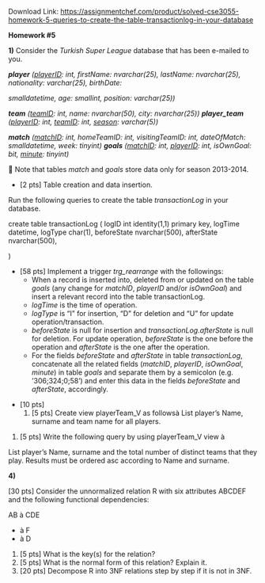 Download Link: https://assignmentchef.com/product/solved-cse3055-homework-5-queries-to-create-the-table-transactionlog-in-your-database
<br>



<strong> Homework #5 </strong>

<strong>1)</strong> Consider the <em>Turkish Super League</em> database that has been e-mailed to you.




<strong><em>player</em></strong><em> (<u>playerID</u></em><em>: int</em><em>, firstName</em><em>: nvarchar(25)</em><em>, lastName</em><em>: nvarchar(25)</em><em>, nationality</em><em>: varchar(25)</em><em>, birthDate</em><em>: </em>

<em>smalldatetime</em><em>, age</em><em>: smallint</em><em>, position</em><em>: varchar(25)</em><em>) </em>

<strong><em>team</em></strong><em> (<u>teamID</u></em><em>: int</em><em>, name</em><em>: nvarchar(50)</em><em>, city</em><em>: nvarchar(25)</em><em>) <strong>player_team</strong> (<u>playerID</u></em><em>: int</em><em>, <u>teamID</u></em><em>: int</em><em>, <u>season</u></em><em>: varchar(5)</em><em>) </em>

<strong><em>match</em></strong><em> (<u>matchID</u></em><em>: int</em><em>, homeTeamID</em><em>: int</em><em>, visitingTeamID</em><em>: int</em><em>, dateOfMatch</em><em>: smalldatetime</em><em>, week</em><em>: tinyint</em><em>) <strong>goals</strong> (<u>matchID</u></em><em>: int</em><em>, <u>playerID</u></em><em>: int</em><em>, isOwnGoal</em><em>: bit</em><em>, <u>minute</u></em><em>: tinyint</em><em>) </em>




    Note that tables <em>match</em> and <em>goals</em> store data only for season 2013-2014.

<ul>

 <li>[2 pts] Table creation and data insertion.</li>

</ul>

Run the following queries to create the table <em>transactionLog</em> in your database.

create table transactionLog ( logID int identity(1,1) primary key, logTime datetime, logType char(1), beforeState nvarchar(500), afterState nvarchar(500),

)

<ul>

 <li>[58 pts] Implement a trigger <em>trg_rearrange</em> with the followings:

  <ul>

   <li>When a record is inserted into, deleted from or updated on the table <em>goals</em> (any change for <em>matchID</em>, <em>playerID</em> and/or <em>isOwnGoal</em>) and insert a relevant record into the table transactionLog.</li>

   <li><em>logTime</em> is the time of operation.</li>

   <li><em>logType</em> is “I” for insertion, “D” for deletion and “U” for update operation/transaction.</li>

   <li><em>beforeState</em> is null for insertion and <em>transactionLog.afterState</em> is null for deletion. For update operation, <em>beforeState</em> is the one before the operation and <em>afterState</em> is the one after the operation.</li>

   <li>For the fields <em>beforeState</em> and <em>afterState</em> in table <em>transactionLog</em>, concatenate all the related fields (<em>matchID</em>, <em>playerID</em>, <em>isOwnGoal</em>, <em>minute</em>) in table <em>goals</em> and separate them by a semicolon (e.g. ’306;324;0;58’) and enter this data in the fields <em>beforeState</em> and <em>afterState</em>, accordingly.</li>

  </ul></li>

</ul>




<ul>

 <li>[10 pts]

  <ol>

   <li>[5 pts] Create view playerTeam_V as followsà List player’s Name, surname and team name for all players.</li>

  </ol></li>

</ul>




<ol>

 <li>[5 pts] Write the following query by using playerTeam_V view à</li>

</ol>

List player’s Name, surname and the total number of distinct teams that they play. Results must be ordered asc according to Name and surname.

<strong>4)</strong>

[30 pts] Consider the unnormalized relation R with six attributes ABCDEF and the following functional dependencies:

AB  à  CDE

<ul>

 <li>à F</li>

 <li>à D</li>

</ul>

<ol>

 <li>[5 pts] What is the key(s) for the relation?</li>

 <li>[5 pts] What is the normal form of this relation? Explain it.</li>

 <li>[20 pts] Decompose R into 3NF relations step by step if it is not in 3NF.</li>

</ol>



